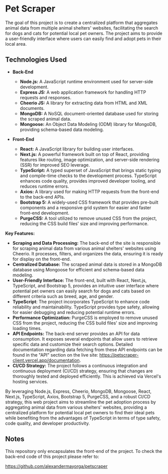 # Pet Scraper
The goal of this project is to create a centralized platform that aggregates animal data from multiple animal shelters' websites, facilitating the search for dogs and cats for potential local pet owners. The project aims to provide a user-friendly interface where users can easily find and adopt pets in their local area.

## Technologies Used
- **Back-End**
  - **Node.js:** A JavaScript runtime environment used for server-side development.
  - **Express JS:** A web application framework for handling HTTP requests and responses.
  - **Cheerio JS:** A library for extracting data from HTML and XML documents.
  - **MongoDB:** A NoSQL document-oriented database used for storing the scraped animal data.
  - **Mongoose:** An Object Data Modeling (ODM) library for MongoDB, providing schema-based data modeling.

- **Front-End**
  - **React:** A JavaScript library for building user interfaces.
  - **Next.js:** A powerful framework built on top of React, providing features like routing, image optimization, and server-side rendering (SSR) for improved SEO leverage.
  - **TypeScript:** A typed superset of JavaScript that brings static typing and compile-time checks to the development process. TypeScript enhances code quality, provides improved developer tooling, and reduces runtime errors.
  - **Axios:** A library used for making HTTP requests from the front-end to the back-end APIs.
  - **Bootstrap 5:** A widely-used CSS framework that provides pre-built components and a responsive grid system for easier and faster front-end development.
  - **PurgeCSS:** A tool utilized to remove unused CSS from the project, reducing the CSS build files' size and improving performance.

**Key Features:**
- **Scraping and Data Processing:** The back-end of the site is responsible for scraping animal data from various animal shelters' websites using Cheerio. It processes, filters, and organizes the data, ensuring it is ready for display on the front-end.
- **Centralized Database:** The scraped animal data is stored in a MongoDB database using Mongoose for efficient and schema-based data modeling.
- **User-Friendly Interface:** The front-end, built with React, Next.js, TypeScript, and Bootstrap 5, provides an intuitive user interface where potential pet owners can easily search for dogs and cats based on different criteria such as breed, age, and gender.
- **TypeScript**: The project incorporates TypeScript to enhance code reliability and maintainability. TypeScript provides type safety, allowing for easier debugging and reducing potential runtime errors.
- **Performance Optimization:** PurgeCSS is employed to remove unused CSS from the project, reducing the CSS build files' size and improving loading times.
- **API Endpoints:** The back-end server provides an API for data consumption. It exposes several endpoints that allow users to retrieve specific data and customize their search options. Detailed documentation regarding data fetching from these API endpoints can be found in the "API" section on the live site: https://petscraper-client.vercel.app/documentation.
- **CI/CD Strategy:** The project follows a continuous integration and continuous deployment (CI/CD) strategy, ensuring that changes are thoroughly tested and deployed efficiently. This is achieved via Vercel's hosting services.

By leveraging Node.js, Express, Cheerio, MongoDB, Mongoose, React, Next.js, TypeScript, Axios, Bootstrap 5, PurgeCSS, and a robust CI/CD strategy, this web project aims to streamline the pet adoption process by aggregating animal data from various shelters' websites, providing a centralized platform for potential local pet owners to find their ideal pets while benefiting from the advantages of TypeScript in terms of type safety, code quality, and developer productivity.

## Notes

This repository only encapsulates the front-end of the project. To check the back-end code of this project please refer to:

https://github.com/alexandermayorga/petscraper